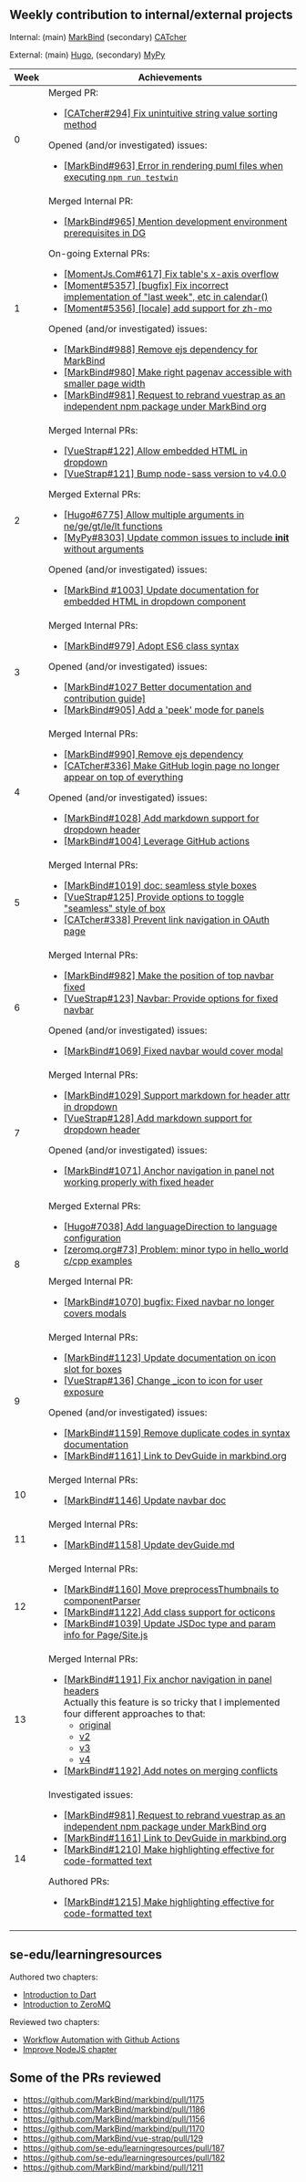 ## Weekly contribution to internal/external projects

Internal: (main) [MarkBind](https://github.com/MarkBind/markbind) (secondary) [CATcher](https://github.com/CATcher-org/CATcher)

External: (main) [Hugo](https://github.com/gohugoio/hugo), (secondary) [MyPy](https://github.com/python/mypy)

Week | Achievements
---- | ------------
0 | Merged PR: <ul><li>[[CATcher#294] Fix unintuitive string value sorting method](https://github.com/CATcher-org/CATcher/pull/294)</li></ul>Opened (and/or investigated) issues: <ul><li>[[MarkBind#963] Error in rendering puml files when executing `npm run testwin`](https://github.com/MarkBind/markbind/issues/963)</li></ul>
1 | Merged Internal PR:<ul><li>[[MarkBind#965] Mention development environment prerequisites in DG](https://github.com/MarkBind/markbind/pull/965)</li></ul>On-going External PRs:<ul><li>[[MomentJs.Com#617] Fix table's x-axis overflow](https://github.com/moment/momentjs.com/pull/617)</li><li>[[Moment#5357] [bugfix] Fix incorrect implementation of "last week", etc in calendar()](https://github.com/moment/moment/pull/5357)</li><li>[[Moment#5356] [locale] add support for zh-mo](https://github.com/moment/moment/pull/5356)</li></ul>Opened (and/or investigated) issues: <ul><li>[[MarkBind#988] Remove ejs dependency for MarkBind](https://github.com/MarkBind/markbind/issues/988)</li><li>[[MarkBind#980] Make right pagenav accessible with smaller page width](https://github.com/MarkBind/markbind/issues/980)</li><li>[[MarkBind#981] Request to rebrand vuestrap as an independent npm package under MarkBind org](https://github.com/MarkBind/markbind/issues/981)</li></ul>
2 | Merged Internal PRs: <ul><li>[[VueStrap#122] Allow embedded HTML in dropdown](https://github.com/MarkBind/vue-strap/pull/122)</li><li>[[VueStrap#121] Bump node-sass version to v4.0.0](https://github.com/MarkBind/vue-strap/pull/121)</li></ul>Merged External PRs: <ul><li>[[Hugo#6775] Allow multiple arguments in ne/ge/gt/le/lt functions](https://github.com/gohugoio/hugo/pull/6775)</li><li>[[MyPy#8303] Update common issues to include __init__ without arguments](https://github.com/python/mypy/pull/8303)</li></ul>Opened (and/or investigated) issues: <ul><li>[[MarkBind #1003] Update documentation for embedded HTML in dropdown component](https://github.com/MarkBind/markbind/issues/1003)</li></ul>
3 | Merged Internal PRs: <ul><li>[[MarkBind#979] Adopt ES6 class syntax](https://github.com/MarkBind/markbind/pull/979)</li></ul>Opened (and/or investigated) issues: <ul><li>[[MarkBind#1027 Better documentation and contribution guide]](https://github.com/MarkBind/markbind/issues/1027)</li><li>[[MarkBind#905] Add a 'peek' mode for panels](https://github.com/MarkBind/markbind/issues/905)</li></ul>
4 | Merged Internal PRs: <ul><li>[[MarkBind#990] Remove ejs dependency](https://github.com/MarkBind/markbind/pull/990)</li><li>[[CATcher#336] Make GitHub login page no longer appear on top of everything](https://github.com/CATcher-org/CATcher/pull/336)</li></ul>Opened (and/or investigated) issues: <ul><li>[[MarkBind#1028] Add markdown support for dropdown header](https://github.com/MarkBind/markbind/issues/1028)</li><li>[[MarkBind#1004] Leverage GitHub actions](https://github.com/MarkBind/markbind/issues/1004)</li></ul>
5 | Merged Internal PRs: <ul><li>[[MarkBind#1019] doc: seamless style boxes](https://github.com/MarkBind/markbind/pull/1019)</li><li>[[VueStrap#125] Provide options to toggle "seamless" style of box](https://github.com/MarkBind/vue-strap/pull/125)</li><li>[[CATcher#338] Prevent link navigation in OAuth page](https://github.com/CATcher-org/CATcher/pull/338)</li></ul>
6 | Merged Internal PRs: <ul><li>[[MarkBind#982] Make the position of top navbar fixed](https://github.com/MarkBind/markbind/pull/982)</li><li>[[VueStrap#123] Navbar: Provide options for fixed navbar](https://github.com/MarkBind/vue-strap/pull/123)</li></ul>Opened (and/or investigated) issues: <ul><li>[[MarkBind#1069] Fixed navbar would cover modal](https://github.com/MarkBind/markbind/issues/1069)</li></ul>
7 | Merged Internal PRs: <ul><li>[[MarkBind#1029] Support markdown for header attr in dropdown](https://github.com/MarkBind/markbind/pull/1029)</li><li>[[VueStrap#128] Add markdown support for dropdown header](https://github.com/MarkBind/vue-strap/pull/128)</li></ul>Opened (and/or investigated) issues: <ul><li>[[MarkBind#1071] Anchor navigation in panel not working properly with fixed header](https://github.com/MarkBind/markbind/issues/1071)</li></ul>
8 | Merged External PRs: <ul><li>[[Hugo#7038] Add languageDirection to language configuration](https://github.com/gohugoio/hugo/pull/7038)</li><li>[[zeromq.org#73] Problem: minor typo in hello_world c/cpp examples](https://github.com/zeromq/zeromq.org/pull/73)</li></ul>Merged Internal PR: <ul><li>[[MarkBind#1070] bugfix: Fixed navbar no longer covers modals](https://github.com/MarkBind/markbind/pull/1070)</li></ul>
9 | Merged Internal PRs: <ul><li>[[MarkBind#1123] Update documentation on icon slot for boxes](https://github.com/MarkBind/markbind/pull/1123)</li><li>[[VueStrap#136] Change _icon to icon for user exposure](https://github.com/MarkBind/vue-strap/pull/136)</li></ul>Opened (and/or investigated) issues: <ul><li>[[MarkBind#1159] Remove duplicate codes in syntax documentation](https://github.com/MarkBind/markbind/issues/1159)</li><li>[[MarkBind#1161] Link to DevGuide in markbind.org](https://github.com/MarkBind/markbind/issues/1161)</li></ul>
10 | Merged Internal PRs: <ul><li>[[MarkBind#1146] Update navbar doc](https://github.com/MarkBind/markbind/pull/1146)</li></ul> 
11 | Merged Internal PRs: <ul><li>[[MarkBind#1158] Update devGuide.md](https://github.com/MarkBind/markbind/pull/1158)</li></ul> 
12 | Merged Internal PRs: <ul><li>[[MarkBind#1160] Move preprocessThumbnails to componentParser](https://github.com/MarkBind/markbind/pull/1160)</li><li>[[MarkBind#1122] Add class support for octicons](https://github.com/MarkBind/markbind/pull/1122)</li><li>[[MarkBind#1039] Update JSDoc type and param info for Page/Site.js](https://github.com/MarkBind/markbind/pull/1039)</li></ul>
13 | Merged Internal PRs: <ul><li>[[MarkBind#1191] Fix anchor navigation in panel headers](https://github.com/MarkBind/markbind/pull/1191) <br> Actually this feature is so tricky that I implemented four different approaches to that: <ul><li>[original](https://github.com/MarkBind/markbind/pull/982)</li><li>[v2](https://github.com/MarkBind/markbind/pull/1190)</li><li>[v3](https://github.com/MarkBind/markbind/pull/1187)</li><li>[v4](https://github.com/MarkBind/markbind/pull/1187)</li></ul></li><li>[[MarkBind#1192] Add notes on merging conflicts](https://github.com/MarkBind/markbind/pull/1192)</li></ul>
14 | Investigated issues: <ul><li>[[MarkBind#981] Request to rebrand vuestrap as an independent npm package under MarkBind org](https://github.com/MarkBind/markbind/issues/981#)</li><li>[[MarkBind#1161] Link to DevGuide in markbind.org](https://github.com/MarkBind/markbind/issues/1161)</li><li>[[MarkBind#1210] Make highlighting effective for code-formatted text](https://github.com/MarkBind/markbind/issues/1210)</li></ul> Authored PRs: <ul><li>[[MarkBind#1215] Make highlighting effective for code-formatted text](https://github.com/MarkBind/markbind/pull/1215)</li></ul>

## se-edu/learningresources

Authored two chapters: 

- [Introduction to Dart](https://github.com/se-edu/learningresources/pull/129)
- [Introduction to ZeroMQ](https://github.com/se-edu/learningresources/pull/186)

Reviewed two chapters: 

- [Workflow Automation with Github Actions](https://github.com/se-edu/learningresources/pull/187)
- [Improve NodeJS chapter](https://github.com/se-edu/learningresources/pull/182)

## Some of the PRs reviewed

- https://github.com/MarkBind/markbind/pull/1175
- https://github.com/MarkBind/markbind/pull/1186
- https://github.com/MarkBind/markbind/pull/1156
- https://github.com/MarkBind/markbind/pull/1170
- https://github.com/MarkBind/vue-strap/pull/129
- https://github.com/se-edu/learningresources/pull/187
- https://github.com/se-edu/learningresources/pull/182
- https://github.com/MarkBind/markbind/pull/1211